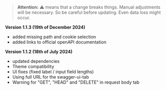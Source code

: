 > **Attention:** ⚠️ means that a change breaks things. Manual adjustments will be necessary. So be careful before updating. Even data loss might occur.

**Version 1.1.3 (19th of December 2024)**
- added missing path and cookie selection
- added links to official openAPI documentation

**Version 1.1.2 (18th of July 2024)**
- updated dependencies
- Theme compatibility
- UI fixes (fixed label / input field lengths)
- Using full URL for the swagger-ui-tab
- Warning for "GET", "HEAD" and "DELETE" in request body tab